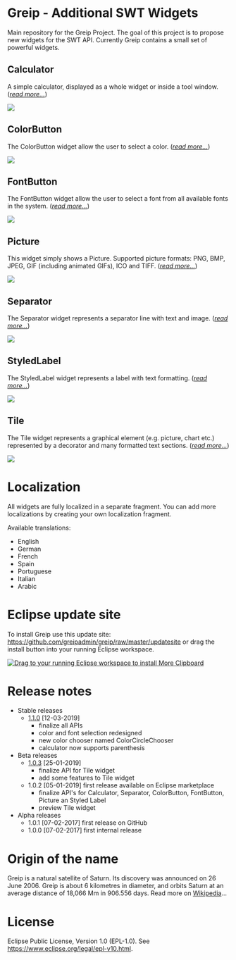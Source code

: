 # Greip - Additional SWT Widgets
Main repository for the Greip Project. The goal of this project is to propose new widgets for the SWT API. Currently Greip contains a small set of powerful widgets.

## Calculator
A simple calculator, displayed as a whole widget or inside a tool window. (_[read more...](https://github.com/greipadmin/greip/wiki/Calculator)_)

![](https://github.com/greipadmin/greip/raw/master/wiki/Calculator.png)

## ColorButton
The ColorButton widget allow the user to select a color. (_[read more...](https://github.com/greipadmin/greip/wiki/ColorButton)_)

![](https://github.com/greipadmin/greip/raw/master/wiki/ColorButton.png)

## FontButton
The FontButton widget allow the user to select a font from all available fonts in the system. (_[read more...](https://github.com/greipadmin/greip/wiki/FontButton)_)

![](https://github.com/greipadmin/greip/raw/master/wiki/FontButton.png)

## Picture
This widget simply shows a Picture. Supported picture formats: PNG, BMP, JPEG, GIF (including animated GIFs), ICO and TIFF. (_[read more...](https://github.com/greipadmin/greip/wiki/Picture)_)

![](https://github.com/greipadmin/greip/raw/master/wiki/Picture.png)

## Separator
The Separator widget represents a separator line with text and image. (_[read more...](https://github.com/greipadmin/greip/wiki/Separator)_)

![](https://github.com/greipadmin/greip/raw/master/wiki/Separator.png)

## StyledLabel
The StyledLabel widget represents a label with text formatting. (_[read more...](https://github.com/greipadmin/greip/wiki/StyledLabel)_)

![](https://github.com/greipadmin/greip/raw/master/wiki/StyledLabel.png)


## Tile
The Tile widget represents a graphical element (e.g. picture, chart etc.) represented by a decorator and many formatted text sections. (_[read more...](https://github.com/greipadmin/greip/wiki/Tile)_)

![](https://github.com/greipadmin/greip/raw/master/wiki/Tile.png)

# Localization
All widgets are fully localized in a separate fragment. You can add more localizations by creating your own localization fragment.

Available translations:
* English
* German
* French
* Spain
* Portuguese
* Italian
* Arabic

# Eclipse update site

To install Greip use this update site: https://github.com/greipadmin/greip/raw/master/updatesite or drag the install button into your running Eclipse workspace. 

<a href="http://marketplace.eclipse.org/marketplace-client-intro?mpc_install=4445639" class="drag" title="Greip - Additional SWT Widgets"><img class="img-responsive" src="https://marketplace.eclipse.org/sites/all/themes/solstice/public/images/marketplace/btn-install.png" alt="Drag to your running Eclipse workspace to install More Clipboard" /></a>

# Release notes
* Stable releases
  * [1.1.0](https://github.com/greipadmin/greip/milestone/2?closed=1) \[12-03-2019\]
    * finalize all APIs
    * color and font selection redesigned
    * new color chooser named ColorCircleChooser
    * calculator now supports parenthesis
* Beta releases
  * [1.0.3](https://github.com/greipadmin/greip/milestone/1?closed=1) \[25-01-2019\] 
    * finalize API for Tile widget
    * add some features to Tile widget
  * 1.0.2 \[05-01-2019\] first release available on Eclipse marketplace
    * finalize API's for Calculator, Separator, ColorButton, FontButton, Picture an Styled Label
    * preview Tile widget
* Alpha releases
  * 1.0.1 \[07-02-2017\] first release on GitHub
  * 1.0.0 \[07-02-2017\] first internal release
  
# Origin of the name
Greip is a natural satellite of Saturn. Its discovery was announced on 26 June 2006. Greip is about 6 kilometres in diameter, and orbits Saturn at an average distance of 18,066 Mm in 906.556 days. Read more on [Wikipedia](https://en.wikipedia.org/wiki/Greip_(moon))...

# License
Eclipse Public License, Version 1.0 (EPL-1.0). See https://www.eclipse.org/legal/epl-v10.html.

